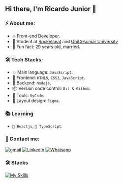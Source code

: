 ## Hi there, I'm Ricardo Junior 👋

### ⚡ About me:

- 🔥 Front-end Developer.
- 🚀 Student at [Rocketseat](https://www.rockeseat.com.br/) and [UniCesumar University](https://www.unicesumar.edu.br/english/)
- 🌱 Fun fact: 29 years old, married.

### 🛠  Tech Stacks:

- 💥 Main language: `JavaScript`.
- 🎉 Frontend: `HTML5`, `CSS3`, `JavaScript`.
- 📡 Backend:  `Nodejs`.
- 📦️ Version code control: `Git & Github`.
- 🔨 Tools: `VsCode`.
- 🎨 Layout design: `Figma`.

### 📚 Learning

- `🚧 Reactjs`, `🚧 TypeScript`.

### 💬 Contact me:

[![gmail](https://img.shields.io/badge/Email-FFFFFF?style=for-the-badge&logo=gmail&logoColor=red)](mailto:ricardodev10@yahoo.com)
[![LinkedIn](https://img.shields.io/badge/LinkedIn-0077B5?style=for-the-badge&logo=linkedin&logoColor=white)](https://www.linkedin.com/in/ricardodev10/)
[![Whatsapp](https://img.shields.io/badge/WhatsApp-25D366?style=for-the-badge&logo=whatsapp&logoColor=white)](https://api.whatsapp.com/send/?phone=%2B5531986161040&text&app_absent=0)

### 🛠 Stacks

[![My Skills](https://skillicons.dev/icons?i=html,css,js,typescript,react,nodejs,git,github,vscode,figma)](https://skillicons.dev)
